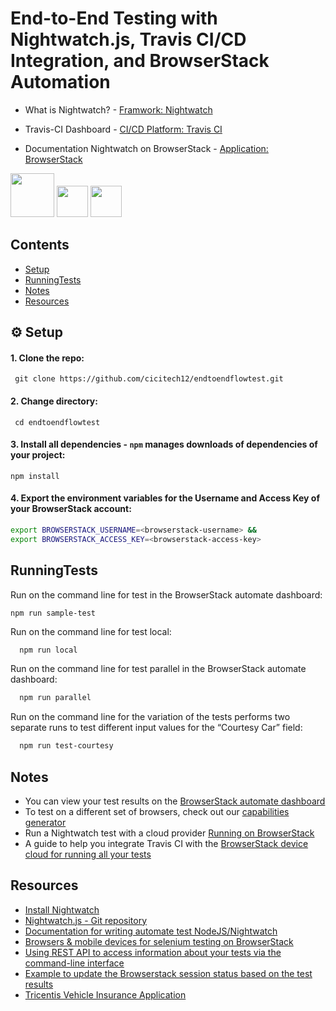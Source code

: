 # End-to-End Testing with Nightwatch.js, Travis CI/CD Integration, and BrowserStack Automation

- What is Nightwatch? - [Framwork: Nightwatch](https://nightwatchjs.org/guide/overview/what-is-nightwatch.html)

- Travis-CI Dashboard - [CI/CD Platform: Travis CI](https://www.travis-ci.com/) 

- Documentation Nightwatch on BrowserStack - [Application: BrowserStack](https://www.browserstack.com/docs/automate/selenium/getting-started/nodejs/nightwatch)  

<img src = "https://media.licdn.com/dms/image/C4D12AQGMIktpYpEAQg/article-cover_image-shrink_600_2000/0/1615289582528?e=1722470400&v=beta&t=q9Wsf9rXntdMTowxkPvkQ0O4EMZx_kxk_7fsiRAlE-Y" height = "70">

<img src = "https://www.travis-ci.com/wp-content/uploads/2022/09/Logo.png" height = "50">

<img src = "https://d98b8t1nnulk5.cloudfront.net/production/images/layout/logo-header.png?1469004780" height = "50">

## Contents
- [Setup](#Setup)
- [RunningTests](#Runningtests)
- [Notes](#Notes)
- [Resources](#Resources)
##
## ⚙️ Setup
#### 1. Clone the repo: 
 ```
  git clone https://github.com/cicitech12/endtoendflowtest.git
  ```
#### 2. Change directory: 
 ```
  cd endtoendflowtest
  ```

#### 3. Install all dependencies - `npm` manages downloads of dependencies of your project:
  ```
  npm install
  ```
#### 4. Export the environment variables for the Username and Access Key of your BrowserStack account:
  ``` sh
  export BROWSERSTACK_USERNAME=<browserstack-username> &&
  export BROWSERSTACK_ACCESS_KEY=<browserstack-access-key>
  ```

## RunningTests
Run on the command line for test in the BrowserStack automate dashboard:
  ```sh
  npm run sample-test
  ```
Run on the command line for test local:
```
  npm run local
  ```
Run on the command line for test parallel in the BrowserStack automate dashboard:
```sh
  npm run parallel
  ```
Run on the command line for the variation of the tests performs two separate runs to test different input values for the “Courtesy Car” field:
```sh
  npm run test-courtesy
  ```

## Notes

- You can view your test results on the [BrowserStack automate dashboard](https://automate.browserstack.com)
- To test on a different set of browsers, check out our [capabilities generator](https://www.browserstack.com/automate/capabilities)
- Run a Nightwatch test with a cloud provider [Running on BrowserStack](https://nightwatchjs.org/guide/quickstarts/create-and-run-a-test-with-cloud-providers.html)
- A guide to help you integrate Travis CI with the [BrowserStack device cloud for running all your tests](https://www.browserstack.com/docs/automate/selenium/travis-ci)

## Resources
- [Install Nightwatch](https://nightwatchjs.org/guide/quickstarts/create-and-run-a-nightwatch-test.html)
- [Nightwatch.js - Git repository](https://github.com/nightwatchjs/nightwatch?tab=readme-ov-file)
- [Documentation for writing automate test NodeJS/Nightwatch](https://automate.browserstack.com/dashboard/v2/quick-start/get-started)
- [Browsers &amp; mobile devices for selenium testing on BrowserStack](https://www.browserstack.com/list-of-browsers-and-platforms?product=automate)
- [Using REST API to access information about your tests via the command-line interface](https://www.browserstack.com/docs/automate/api-reference/selenium/introduction)
- [Example to update the Browserstack session status based on the test results](https://github.com/blueimp/nightwatch-browserstack)
- [Tricentis Vehicle Insurance Application](https://sampleapp.tricentis.com/101/app.php)
